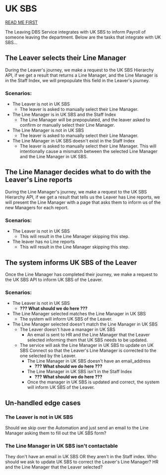 # UK SBS

[READ ME FIRST](./index.md#uk-sbs-person-id)

The Leaving DBS Service integrates with UK SBS to inform Payroll of someone leaving the department. Below are the tasks that integrate with UK SBS...

## The Leaver selects their Line Manager

During the Leaver's journey, we make a request to the UK SBS Hierarchy API, if we get a result that returns a Line Manager, and the Line Manager is in the Staff Index, we will prepopulate this field in the Leaver's journey.

### Scenarios:

- The Leaver is not in UK SBS
    - The leaver is asked to manually select their Line Manager.
- The Line Manager is in UK SBS and the Staff Index
    - The Line Manager will be prepopulated, and the leaver asked to confirm or manually select their Line Manager.
- The Line Manager is not in UK SBS
    - The leaver is asked to manually select their Line Manager.
- The Line Manager in UK SBS doesn't exist in the Staff Index
    - The leaver is asked to manually select their Line Manager. This will intentionally cause a mismatch between the selected Line Manager and the Line Manager in UK SBS.

## The Line Manager decides what to do with the Leaver's Line reports

During the Line Manager's journey, we make a request to the UK SBS Hierarchy API, if we get a result that tells us the Leaver has Line reports, we will present the Line Manager with a page that asks them to inform us of the new Managers for each report.

### Scenarios:

- The Leaver is not in UK SBS
    - This will result in the Line Manager skipping this step.
- The leaver has no Line reports
    - This will result in the Line Manager skipping this step.

## The system informs UK SBS of the Leaver

Once the Line Manager has completed their journey, we make a request to the UK SBS API to inform UK SBS of the Leaver.

### Scenarios:

- The Leaver is not in UK SBS
    - **??? What should we do here ???**
- The Line Manager selected matches the Line Manager in UK SBS
    - The system will inform UK SBS of the Leaver.
- The Line Manager selected doesn't match the Line Manager in UK SBS
    - The Leaver doesn't have a manager in UK SBS
        - An email is sent to HR and the Line Manager that the Leaver selected informing them that UK SBS needs to be updated.
    - The service will ask the Line Manager in UK SBS to update on UK SBS Connect so that the Leaver's Line Manager is corrected to the one selected by the Leaver.
        - The Line Manager in UK SBS doesn't have an email_address
            - **??? What should we do here ???**
        - The Line Manager in UK SBS isn't in the Staff Index
            - **??? What should we do here ???**
        - Once the manager in UK SBS is updated and correct, the system will inform UK SBS of the Leaver.

## Un-handled edge cases

### The Leaver is not in UK SBS

Should we skip over the Automation and just send an email to the Line Manager asking them to fill out the UK SBS form?

### The Line Manager in UK SBS isn't contactable

They don't have an email in UK SBS OR they aren't in the Staff index.
Who should we ask to update UK SBS to correct the Leaver's Line Manager? HR and the Line Manager that the Leaver selected?

